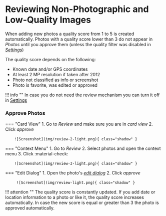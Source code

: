 # Reviewing Non-Photographic and Low-Quality Images #
When adding new photos a quality score from 1 to 5 is created automatically.
Photos with a quality score lower than 3 do not appear in *Photos* until you approve them (unless the quality filter was disabled
in [*Settings*](../settings/general.md))

The quality score depends on the following:

* Known date and/or GPS coordinates
* At least 2 MP resolution if taken after 2012
* Photo not classified as info or screenshot
* Photo is favorite, was edited or approved

!!! info ""
    In case you do not need the review mechanism you can turn it off in [Settings](../settings/general.md)

### Approve Photos ###
=== "Card View"
     1. Go to *Review* and make sure you are in *card view*
     2. Click *approve*

        ![Screenshot](img/review-2-light.png){ class="shadow" }

=== "Context Menu"
     1. Go to *Review* 
     2. Select photos and open the context menu
     3. Click :material-check:

        ![Screenshot](img/review-3-light.png){ class="shadow" }

=== "Edit Dialog"
     1. Open the photo's  [*edit dialog*](edit.md)
     2. Click *approve*

         ![Screenshot](img/review-light.png){ class="shadow" }



!!! attention ""
    The quality score is constantly updated. 
    If you add date or location information to a photo or like it, the quality score increases automatically. 
    In case the new score is equal or greater than 3 the photo is approved automatically.


